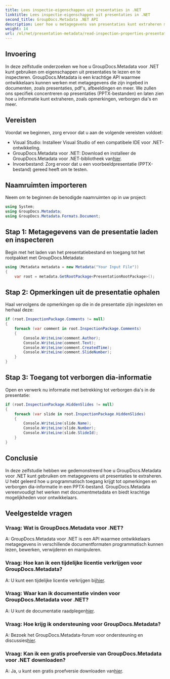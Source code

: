 ```yaml
---
title: Lees inspectie-eigenschappen uit presentaties in .NET
linktitle: Lees inspectie-eigenschappen uit presentaties in .NET
second_title: GroupDocs.Metadata .NET API
description: Leer hoe u metagegevens van presentaties kunt extraheren met GroupDocs.Metadata voor .NET. Krijg toegang tot opmerkingen, verborgen dia's en meer programmatisch.
weight: 14
url: /nl/net/presentation-metadata/read-inspection-properties-presentations/
---
```

## Invoering
In deze zelfstudie onderzoeken we hoe u GroupDocs.Metadata voor .NET kunt gebruiken om eigenschappen uit presentaties te lezen en te inspecteren. GroupDocs.Metadata is een krachtige API waarmee ontwikkelaars kunnen werken met metagegevens die zijn ingebed in documenten, zoals presentaties, pdf's, afbeeldingen en meer. We zullen ons specifiek concentreren op presentaties (PPTX-bestanden) en laten zien hoe u informatie kunt extraheren, zoals opmerkingen, verborgen dia's en meer.
## Vereisten
Voordat we beginnen, zorg ervoor dat u aan de volgende vereisten voldoet:
- Visual Studio: Installeer Visual Studio of een compatibele IDE voor .NET-ontwikkeling.
-  GroupDocs.Metadata voor .NET: Download en installeer de GroupDocs.Metadata voor .NET-bibliotheek van[hier](https://releases.groupdocs.com/metadata/net/).
- Invoerbestand: Zorg ervoor dat u een voorbeeldpresentatie (PPTX-bestand) gereed heeft om te testen.
## Naamruimten importeren
Neem om te beginnen de benodigde naamruimten op in uw project:
```csharp
using System;
using GroupDocs.Metadata;
using GroupDocs.Metadata.Formats.Document;
```
## Stap 1: Metagegevens van de presentatie laden en inspecteren
Begin met het laden van het presentatiebestand en toegang tot het rootpakket met GroupDocs.Metadata:
```csharp
using (Metadata metadata = new Metadata("Your Input File"))
{
    var root = metadata.GetRootPackage<PresentationRootPackage>();
```
## Stap 2: Opmerkingen uit de presentatie ophalen
Haal vervolgens de opmerkingen op die in de presentatie zijn ingesloten en herhaal deze:
```csharp
if (root.InspectionPackage.Comments != null)
{
    foreach (var comment in root.InspectionPackage.Comments)
    {
        Console.WriteLine(comment.Author);
        Console.WriteLine(comment.Text);
        Console.WriteLine(comment.CreatedTime);
        Console.WriteLine(comment.SlideNumber);
    }
}
```
## Stap 3: Toegang tot verborgen dia-informatie
Open en verwerk nu informatie met betrekking tot verborgen dia's in de presentatie:
```csharp
if (root.InspectionPackage.HiddenSlides != null)
{
    foreach (var slide in root.InspectionPackage.HiddenSlides)
    {
        Console.WriteLine(slide.Name);
        Console.WriteLine(slide.Number);
        Console.WriteLine(slide.SlideId);
    }
}
```
## Conclusie
In deze zelfstudie hebben we gedemonstreerd hoe u GroupDocs.Metadata voor .NET kunt gebruiken om metagegevens uit presentaties te extraheren. U hebt geleerd hoe u programmatisch toegang krijgt tot opmerkingen en verborgen dia-informatie in een PPTX-bestand. GroupDocs.Metadata vereenvoudigt het werken met documentmetadata en biedt krachtige mogelijkheden voor ontwikkelaars.

## Veelgestelde vragen
### Vraag: Wat is GroupDocs.Metadata voor .NET?
A: GroupDocs.Metadata voor .NET is een API waarmee ontwikkelaars metagegevens in verschillende documentformaten programmatisch kunnen lezen, bewerken, verwijderen en manipuleren.
### Vraag: Hoe kan ik een tijdelijke licentie verkrijgen voor GroupDocs.Metadata?
 A: U kunt een tijdelijke licentie verkrijgen bij[hier](https://purchase.groupdocs.com/temporary-license/).
### Vraag: Waar kan ik documentatie vinden voor GroupDocs.Metadata voor .NET?
 A: U kunt de documentatie raadplegen[hier](https://tutorials.groupdocs.com/metadata/net/).
### Vraag: Hoe krijg ik ondersteuning voor GroupDocs.Metadata?
 A: Bezoek het GroupDocs.Metadata-forum voor ondersteuning en discussies[hier](https://forum.groupdocs.com/c/metadata/14).
### Vraag: Kan ik een gratis proefversie van GroupDocs.Metadata voor .NET downloaden?
 A: Ja, u kunt een gratis proefversie downloaden van[hier](https://releases.groupdocs.com/).